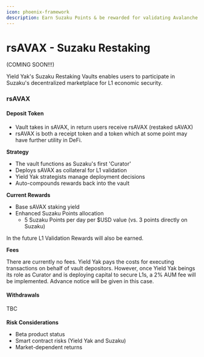 ```yaml
---
icon: phoenix-framework
description: Earn Suzaku Points & be rewarded for validating Avalanche L1s
---
```


# rsAVAX - Suzaku Restaking

(COMING SOON!!!)

Yield Yak's Suzaku Restaking Vaults enables users to participate in Suzaku's decentralized marketplace for L1 economic security.

### rsAVAX&#x20;

#### Deposit Token

* Vault takes in sAVAX,  in return users receive rsAVAX (restaked sAVAX)
* rsAVAX is both a receipt token and a token which at some point may have further utility in DeFi.&#x20;

**Strategy**

* The vault functions as Suzaku's first 'Curator'
* Deploys sAVAX as collateral for L1 validation
* Yield Yak strategists manage deployment decisions
* Auto-compounds rewards back into the vault

**Current Rewards**

* Base sAVAX staking yield
* Enhanced Suzaku Points allocation
  * 5 Suzaku Points per day per $USD value (vs. 3 points directly on Suzaku)

In the future L1 Validation Rewards will also be earned.&#x20;

**Fees**

There are currently no fees.  Yield Yak pays the costs for executing transactions on behalf of vault depositors.  However, once Yield Yak beings its role as Curator and is deploying capital to secure L1s, a 2% AUM fee will be implemented.  Advance notice will be given in this case.&#x20;

#### Withdrawals

TBC

####

**Risk Considerations**

* Beta product status
* Smart contract risks (Yield Yak and Suzaku)
* Market-dependent returns

